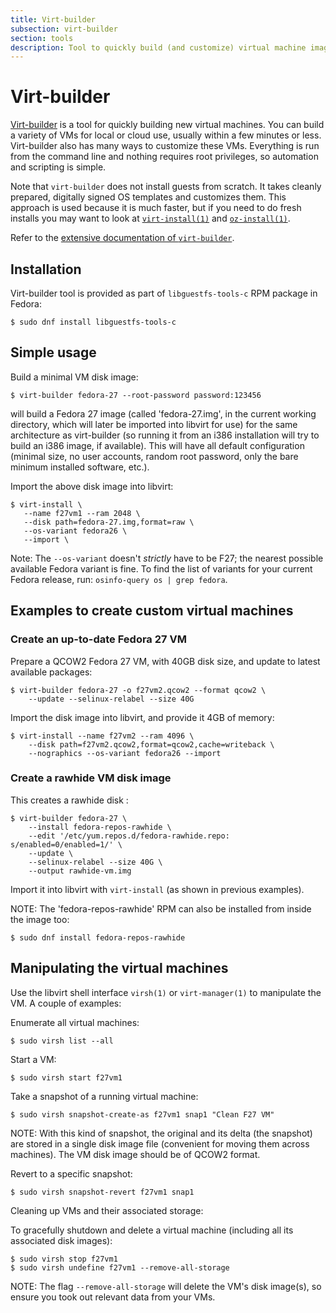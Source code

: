```yaml
---
title: Virt-builder
subsection: virt-builder
section: tools
description: Tool to quickly build (and customize) virtual machine images
---
```


# Virt-builder

[Virt-builder](http://libguestfs.org/virt-builder.1.html) is a tool for
quickly building new virtual machines.  You can build a variety of
VMs for local or cloud use, usually within a few minutes or less.
Virt-builder also has many ways to customize these VMs.  Everything is
run from the command line and nothing requires root privileges, so
automation and scripting is simple.

Note that `virt-builder` does not install guests from scratch.  It takes
cleanly prepared, digitally signed OS templates and customizes them.
This approach is used because it is much faster, but if you need to do
fresh installs you may want to look at
[`virt-install(1)`](https://github.com/virt-manager/virt-manager/blob/master/man/virt-install.pod)
and
[`oz-install(1)`](https://github.com/clalancette/oz/wiki/oz-install).

Refer to the [extensive
documentation of `virt-builder`](http://libguestfs.org/virt-builder.1.html).

## Installation

Virt-builder tool is provided as part of `libguestfs-tools-c` RPM
package in Fedora:

    $ sudo dnf install libguestfs-tools-c

## Simple usage

Build a minimal VM disk image:

    $ virt-builder fedora-27 --root-password password:123456

will build a Fedora 27 image (called 'fedora-27.img', in the current
working directory, which will later be imported into libvirt for use)
for the same architecture as virt-builder (so running it from an i386
installation will try to build an i386 image, if available).  This will
have all default configuration (minimal size, no user accounts, random
root password, only the bare minimum installed software, etc.).

Import the above disk image into libvirt:

    $ virt-install \
       --name f27vm1 --ram 2048 \
       --disk path=fedora-27.img,format=raw \
       --os-variant fedora26 \
       --import \

Note: The `--os-variant` doesn't _strictly_ have to be F27; the nearest
possible available Fedora variant is fine.  To find the list of variants
for your current Fedora release, run: `osinfo-query os | grep fedora`.

## Examples to create custom virtual machines

###  Create an up-to-date Fedora 27 VM

Prepare a QCOW2 Fedora 27 VM, with 40GB disk size, and update to latest
available packages:

    $ virt-builder fedora-27 -o f27vm2.qcow2 --format qcow2 \
        --update --selinux-relabel --size 40G

Import the disk image into libvirt, and provide it 4GB of memory:

    $ virt-install --name f27vm2 --ram 4096 \
        --disk path=f27vm2.qcow2,format=qcow2,cache=writeback \
        --nographics --os-variant fedora26 --import

### Create a rawhide VM disk image

This creates a rawhide disk :

    $ virt-builder fedora-27 \
        --install fedora-repos-rawhide \
        --edit '/etc/yum.repos.d/fedora-rawhide.repo: s/enabled=0/enabled=1/' \
        --update \
        --selinux-relabel --size 40G \
        --output rawhide-vm.img

Import it into libvirt with `virt-install` (as shown in previous
examples).

NOTE: The 'fedora-repos-rawhide' RPM can also be installed from
inside the image too:

    $ sudo dnf install fedora-repos-rawhide

## Manipulating the virtual machines

Use the libvirt shell interface `virsh(1)` or `virt-manager(1)` to
manipulate the VM.  A couple of examples:

Enumerate all virtual machines:

    $ sudo virsh list --all

Start a VM:

    $ sudo virsh start f27vm1

Take a snapshot of a running virtual machine:

    $ sudo virsh snapshot-create-as f27vm1 snap1 "Clean F27 VM"

NOTE: With this kind of snapshot, the original and its delta (the
snapshot) are stored in a single disk image file (convenient for moving
them across machines).  The VM disk image should be of QCOW2 format.

Revert to a specific snapshot:

    $ sudo virsh snapshot-revert f27vm1 snap1

Cleaning up VMs and their associated storage:

To gracefully shutdown and delete a virtual machine (including all its
associated disk images):

    $ sudo virsh stop f27vm1
    $ sudo virsh undefine f27vm1 --remove-all-storage

NOTE: The flag `--remove-all-storage` will delete the VM's disk image(s),
so ensure you took out relevant data from your VMs.
